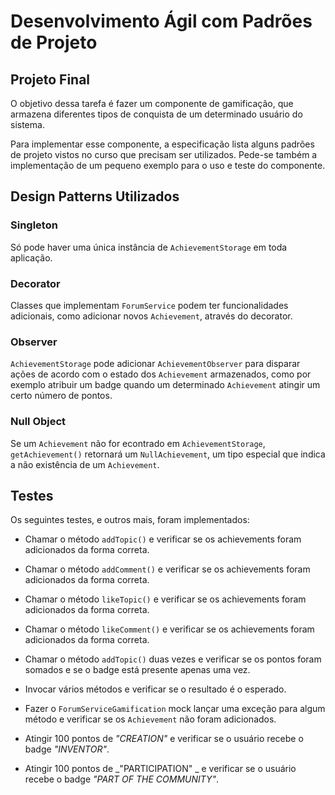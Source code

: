 # Desenvolvimento Ágil com Padrões de Projeto

## Projeto Final

O objetivo dessa tarefa é fazer um componente de gamificação, que armazena diferentes tipos de conquista de um determinado usuário do sistema.

Para implementar esse componente, a especificação lista alguns padrões de projeto vistos no curso que precisam ser utilizados. Pede-se também a implementação de um pequeno exemplo para o uso e teste do componente.

## Design Patterns Utilizados

### Singleton

Só pode haver uma única instância de `AchievementStorage` em toda aplicação.

### Decorator

Classes que implementam `ForumService` podem ter funcionalidades adicionais, como adicionar novos `Achievement`, através do decorator.

### Observer

`AchievementStorage` pode adicionar `AchievementObserver` para disparar ações de acordo com o estado dos `Achievement` armazenados, como por exemplo atribuir um badge quando um determinado `Achievement` atingir um certo número de pontos.

### Null Object

Se um `Achievement` não for econtrado em `AchievementStorage`, `getAchievement()` retornará um `NullAchievement`, um tipo especial que indica a não existência de um `Achievement`.

## Testes

Os seguintes testes, e outros mais, foram implementados:

- Chamar o método `addTopic()` e verificar se os achievements foram adicionados da forma correta.

- Chamar o método `addComment()` e verificar se os achievements foram adicionados da forma correta.

- Chamar o método `likeTopic()` e verificar se os achievements foram adicionados da forma correta.

- Chamar o método `likeComment()` e verificar se os achievements foram adicionados da forma correta.

- Chamar o método `addTopic()` duas vezes e verificar se os pontos foram somados e se o badge está presente apenas uma vez.

- Invocar vários métodos e verificar se o resultado é o esperado.

- Fazer o `ForumServiceGamification` mock lançar uma exceção para algum método e verificar se os `Achievement` não foram adicionados.

- Atingir 100 pontos de _"CREATION"_ e verificar se o usuário recebe o badge _"INVENTOR"_.

- Atingir 100 pontos de _"PARTICIPATION" _ e verificar se o usuário recebe o badge _"PART OF THE COMMUNITY"_.

